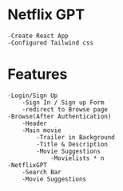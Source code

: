 # Netflix GPT 
    -Create React App
    -Configured Tailwind css

# Features
    -Login/Sign Up
        -Sign In / Sign up Form
        -redirect to Browse page
    -Browse(After Authentication)
        -Header
        -Main movie
            -Trailer in Background
            -Title & Description
            -Movie Suggestions
                -Movielists * n
    -NetflixGPT
        -Search Bar
        -Movie Suggestions